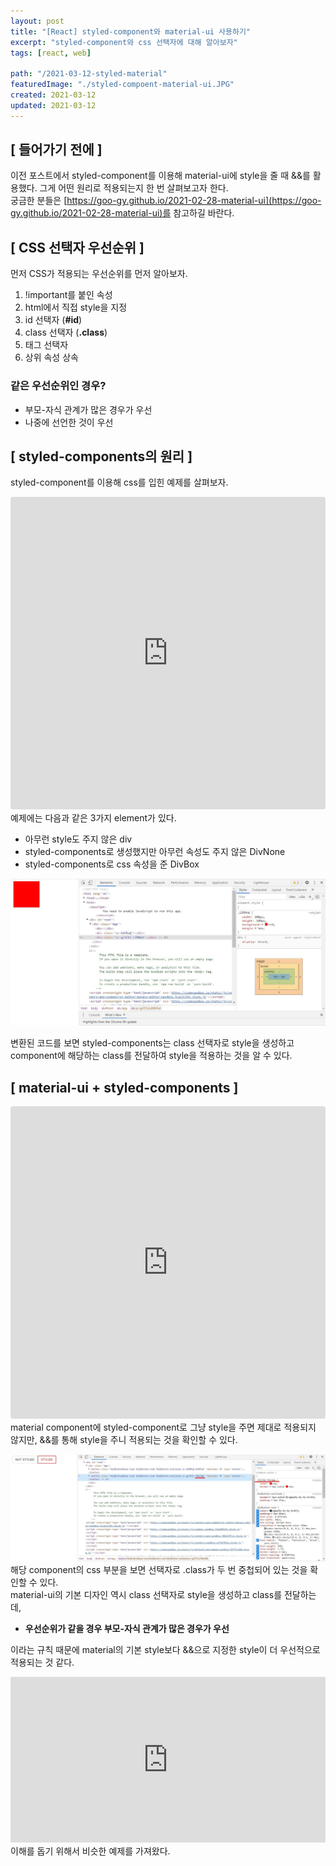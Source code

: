 ```yaml
---
layout: post
title: "[React] styled-component와 material-ui 사용하기"
excerpt: "styled-component와 css 선택자에 대해 알아보자"
tags: [react, web]

path: "/2021-03-12-styled-material"
featuredImage: "./styled-compoent-material-ui.JPG"
created: 2021-03-12
updated: 2021-03-12
---
```


## [ 들어가기 전에 ]  
이전 포스트에서 styled-component를 이용해 material-ui에 style을 줄 때 &&를 활용했다. 그게 어떤 원리로 적용되는지 한 번 살펴보고자 한다.  
궁금한 분들은 [https://goo-gy.github.io/2021-02-28-material-ui](https://goo-gy.github.io/2021-02-28-material-ui)를 참고하길 바란다.  

## [ CSS 선택자 우선순위 ]  
먼저 CSS가 적용되는 우선순위를 먼저 알아보자.
1. !important를 붙인 속성
2. html에서 직접 style을 지정
3. id 선택자 (**#id**)
4. class 선택자 (**.class**)
5. 태그 선택자
6. 상위 속성 상속

### 같은 우선순위인 경우?

- 부모-자식 관계가 많은 경우가 우선
- 나중에 선언한 것이 우선


## [ styled-components의 원리 ]  
styled-component를 이용해 css를 입힌 예제를 살펴보자.
<iframe src="https://codesandbox.io/embed/styled-component-uk61d?fontsize=14&hidenavigation=1&theme=dark"
     style="width:100%; height:500px; border:0; border-radius: 4px; overflow:hidden;"
     title="styled-component"
     allow="accelerometer; ambient-light-sensor; camera; encrypted-media; geolocation; gyroscope; hid; microphone; midi; payment; usb; vr; xr-spatial-tracking"
     sandbox="allow-forms allow-modals allow-popups allow-presentation allow-same-origin allow-scripts"
></iframe>  
예제에는 다음과 같은 3가지 element가 있다.  

- 아무런 style도 주지 않은 div  
- styled-components로 생성했지만 아무런 속성도 주지 않은 DivNone  
- styled-components로 css 속성을 준 DivBox  


![](classSelector.JPG)  

변환된 코드를 보면 styled-components는 class 선택자로 style을 생성하고 component에 해당하는 class를 전달하여 style을 적용하는 것을 알 수 있다.  


## [ material-ui + styled-components ]  
<iframe src="https://codesandbox.io/embed/styled-components-w1x03?fontsize=14&hidenavigation=1&theme=dark"
     style="width:100%; height:500px; border:0; border-radius: 4px; overflow:hidden;"
     title="styled-components"
     allow="accelerometer; ambient-light-sensor; camera; encrypted-media; geolocation; gyroscope; hid; microphone; midi; payment; usb; vr; xr-spatial-tracking"
     sandbox="allow-forms allow-modals allow-popups allow-presentation allow-same-origin allow-scripts"
></iframe>  
material component에 styled-component로 그냥 style을 주면 제대로 적용되지 않지만, &&를 통해 style을 주니 적용되는 것을 확인할 수 있다.    

![](doubleClass.JPG)  
해당 component의 css 부분을 보면 선택자로 .class가 두 번 중첩되어 있는 것을 확인할 수 있다.  
material-ui의 기본 디자인 역시 class 선택자로 style을 생성하고 class를 전달하는데,  

- **우선순위가 같을 경우 부모-자식 관계가 많은 경우가 우선**  

이라는 규칙 때문에 material의 기본 style보다 &&으로 지정한 style이 더 우선적으로 적용되는 것 같다.  
<iframe height="265" style="width: 100%;" scrolling="no" title="doubleClassName" src="https://codepen.io/goo-gy/embed/jOVdpYR?height=265&theme-id=dark&default-tab=css,result" frameborder="no" loading="lazy" allowtransparency="true" allowfullscreen="true">
  See the Pen <a href='https://codepen.io/goo-gy/pen/jOVdpYR'>doubleClassName</a> by Googy
  (<a href='https://codepen.io/goo-gy'>@goo-gy</a>) on <a href='https://codepen.io'>CodePen</a>.
</iframe>  
이해를 돕기 위해서 비슷한 예제를 가져왔다.  